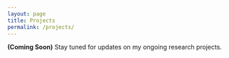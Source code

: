```yaml
---
layout: page
title: Projects
permalink: /projects/
---
```


__(Coming Soon)__ Stay tuned for updates on my ongoing research projects.
